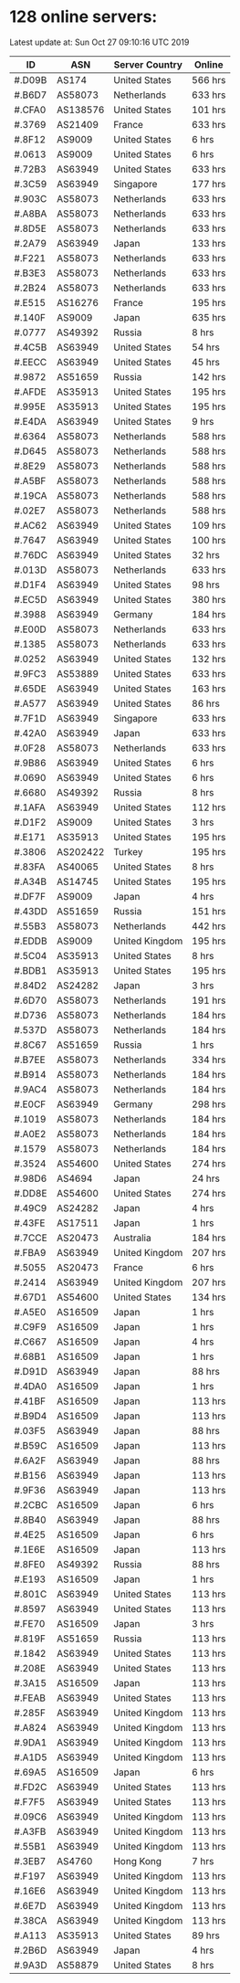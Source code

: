 # 128 online servers:

Latest update at: Sun Oct 27 09:10:16 UTC 2019

| ID | ASN | Server Country | Online |
| -- | --- | -------------- | ------ |
| #.D09B | AS174 | United States | 566 hrs |
| #.B6D7 | AS58073 | Netherlands | 633 hrs |
| #.CFA0 | AS138576 | United States | 101 hrs |
| #.3769 | AS21409 | France | 633 hrs |
| #.8F12 | AS9009 | United States | 6 hrs |
| #.0613 | AS9009 | United States | 6 hrs |
| #.72B3 | AS63949 | United States | 633 hrs |
| #.3C59 | AS63949 | Singapore | 177 hrs |
| #.903C | AS58073 | Netherlands | 633 hrs |
| #.A8BA | AS58073 | Netherlands | 633 hrs |
| #.8D5E | AS58073 | Netherlands | 633 hrs |
| #.2A79 | AS63949 | Japan | 133 hrs |
| #.F221 | AS58073 | Netherlands | 633 hrs |
| #.B3E3 | AS58073 | Netherlands | 633 hrs |
| #.2B24 | AS58073 | Netherlands | 633 hrs |
| #.E515 | AS16276 | France | 195 hrs |
| #.140F | AS9009 | Japan | 635 hrs |
| #.0777 | AS49392 | Russia | 8 hrs |
| #.4C5B | AS63949 | United States | 54 hrs |
| #.EECC | AS63949 | United States | 45 hrs |
| #.9872 | AS51659 | Russia | 142 hrs |
| #.AFDE | AS35913 | United States | 195 hrs |
| #.995E | AS35913 | United States | 195 hrs |
| #.E4DA | AS63949 | United States | 9 hrs |
| #.6364 | AS58073 | Netherlands | 588 hrs |
| #.D645 | AS58073 | Netherlands | 588 hrs |
| #.8E29 | AS58073 | Netherlands | 588 hrs |
| #.A5BF | AS58073 | Netherlands | 588 hrs |
| #.19CA | AS58073 | Netherlands | 588 hrs |
| #.02E7 | AS58073 | Netherlands | 588 hrs |
| #.AC62 | AS63949 | United States | 109 hrs |
| #.7647 | AS63949 | United States | 100 hrs |
| #.76DC | AS63949 | United States | 32 hrs |
| #.013D | AS58073 | Netherlands | 633 hrs |
| #.D1F4 | AS63949 | United States | 98 hrs |
| #.EC5D | AS63949 | United States | 380 hrs |
| #.3988 | AS63949 | Germany | 184 hrs |
| #.E00D | AS58073 | Netherlands | 633 hrs |
| #.1385 | AS58073 | Netherlands | 633 hrs |
| #.0252 | AS63949 | United States | 132 hrs |
| #.9FC3 | AS53889 | United States | 633 hrs |
| #.65DE | AS63949 | United States | 163 hrs |
| #.A577 | AS63949 | United States | 86 hrs |
| #.7F1D | AS63949 | Singapore | 633 hrs |
| #.42A0 | AS63949 | Japan | 633 hrs |
| #.0F28 | AS58073 | Netherlands | 633 hrs |
| #.9B86 | AS63949 | United States | 6 hrs |
| #.0690 | AS63949 | United States | 6 hrs |
| #.6680 | AS49392 | Russia | 8 hrs |
| #.1AFA | AS63949 | United States | 112 hrs |
| #.D1F2 | AS9009 | United States | 3 hrs |
| #.E171 | AS35913 | United States | 195 hrs |
| #.3806 | AS202422 | Turkey | 195 hrs |
| #.83FA | AS40065 | United States | 8 hrs |
| #.A34B | AS14745 | United States | 195 hrs |
| #.DF7F | AS9009 | Japan | 4 hrs |
| #.43DD | AS51659 | Russia | 151 hrs |
| #.55B3 | AS58073 | Netherlands | 442 hrs |
| #.EDDB | AS9009 | United Kingdom | 195 hrs |
| #.5C04 | AS35913 | United States | 8 hrs |
| #.BDB1 | AS35913 | United States | 195 hrs |
| #.84D2 | AS24282 | Japan | 3 hrs |
| #.6D70 | AS58073 | Netherlands | 191 hrs |
| #.D736 | AS58073 | Netherlands | 184 hrs |
| #.537D | AS58073 | Netherlands | 184 hrs |
| #.8C67 | AS51659 | Russia | 1 hrs |
| #.B7EE | AS58073 | Netherlands | 334 hrs |
| #.B914 | AS58073 | Netherlands | 184 hrs |
| #.9AC4 | AS58073 | Netherlands | 184 hrs |
| #.E0CF | AS63949 | Germany | 298 hrs |
| #.1019 | AS58073 | Netherlands | 184 hrs |
| #.A0E2 | AS58073 | Netherlands | 184 hrs |
| #.1579 | AS58073 | Netherlands | 184 hrs |
| #.3524 | AS54600 | United States | 274 hrs |
| #.98D6 | AS4694 | Japan | 24 hrs |
| #.DD8E | AS54600 | United States | 274 hrs |
| #.49C9 | AS24282 | Japan | 4 hrs |
| #.43FE | AS17511 | Japan | 1 hrs |
| #.7CCE | AS20473 | Australia | 184 hrs |
| #.FBA9 | AS63949 | United Kingdom | 207 hrs |
| #.5055 | AS20473 | France | 6 hrs |
| #.2414 | AS63949 | United Kingdom | 207 hrs |
| #.67D1 | AS54600 | United States | 134 hrs |
| #.A5E0 | AS16509 | Japan | 1 hrs |
| #.C9F9 | AS16509 | Japan | 1 hrs |
| #.C667 | AS16509 | Japan | 4 hrs |
| #.68B1 | AS16509 | Japan | 1 hrs |
| #.D91D | AS63949 | Japan | 88 hrs |
| #.4DA0 | AS16509 | Japan | 1 hrs |
| #.41BF | AS16509 | Japan | 113 hrs |
| #.B9D4 | AS16509 | Japan | 113 hrs |
| #.03F5 | AS63949 | Japan | 88 hrs |
| #.B59C | AS16509 | Japan | 113 hrs |
| #.6A2F | AS63949 | Japan | 88 hrs |
| #.B156 | AS63949 | Japan | 113 hrs |
| #.9F36 | AS63949 | Japan | 113 hrs |
| #.2CBC | AS16509 | Japan | 6 hrs |
| #.8B40 | AS63949 | Japan | 88 hrs |
| #.4E25 | AS16509 | Japan | 6 hrs |
| #.1E6E | AS16509 | Japan | 113 hrs |
| #.8FE0 | AS49392 | Russia | 88 hrs |
| #.E193 | AS16509 | Japan | 1 hrs |
| #.801C | AS63949 | United States | 113 hrs |
| #.8597 | AS63949 | United States | 113 hrs |
| #.FE70 | AS16509 | Japan | 3 hrs |
| #.819F | AS51659 | Russia | 113 hrs |
| #.1842 | AS63949 | United States | 113 hrs |
| #.208E | AS63949 | United States | 113 hrs |
| #.3A15 | AS16509 | Japan | 113 hrs |
| #.FEAB | AS63949 | United States | 113 hrs |
| #.285F | AS63949 | United Kingdom | 113 hrs |
| #.A824 | AS63949 | United Kingdom | 113 hrs |
| #.9DA1 | AS63949 | United Kingdom | 113 hrs |
| #.A1D5 | AS63949 | United Kingdom | 113 hrs |
| #.69A5 | AS16509 | Japan | 6 hrs |
| #.FD2C | AS63949 | United States | 113 hrs |
| #.F7F5 | AS63949 | United States | 113 hrs |
| #.09C6 | AS63949 | United Kingdom | 113 hrs |
| #.A3FB | AS63949 | United Kingdom | 113 hrs |
| #.55B1 | AS63949 | United Kingdom | 113 hrs |
| #.3EB7 | AS4760 | Hong Kong | 7 hrs |
| #.F197 | AS63949 | United Kingdom | 113 hrs |
| #.16E6 | AS63949 | United Kingdom | 113 hrs |
| #.6E7D | AS63949 | United Kingdom | 113 hrs |
| #.38CA | AS63949 | United Kingdom | 113 hrs |
| #.A113 | AS35913 | United States | 89 hrs |
| #.2B6D | AS63949 | Japan | 4 hrs |
| #.9A3D | AS58879 | United States | 8 hrs |

